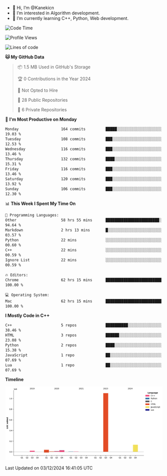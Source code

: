 - 👋 Hi, I’m @Kanekicn
- 👀 I’m interested in Algorithm development.
- 🌱 I’m currently learning C++, Python, Web development.

<!---
cotecsz/cotecsz is a ✨ special ✨ repository because its `README.md` (this file) appears on your GitHub profile.
You can click the Preview link to take a look at your changes.
--->

<!--START_SECTION:waka-->
![Code Time](http://img.shields.io/badge/Code%20Time-2%2C140%20hrs%2018%20mins-blue)

![Profile Views](http://img.shields.io/badge/Profile%20Views-0-blue)

![Lines of code](https://img.shields.io/badge/From%20Hello%20World%20I%27ve%20Written-1.3%20million%20lines%20of%20code-blue)

**🐱 My GitHub Data** 

> 📦 1.5 MB Used in GitHub's Storage 
 > 
> 🏆 0 Contributions in the Year 2024
 > 
> 🚫 Not Opted to Hire
 > 
> 📜 28 Public Repositories 
 > 
> 🔑 6 Private Repositories 
 > 
📅 **I'm Most Productive on Monday** 

```text
Monday                   164 commits         █████░░░░░░░░░░░░░░░░░░░░   19.03 % 
Tuesday                  108 commits         ███░░░░░░░░░░░░░░░░░░░░░░   12.53 % 
Wednesday                116 commits         ███░░░░░░░░░░░░░░░░░░░░░░   13.46 % 
Thursday                 132 commits         ████░░░░░░░░░░░░░░░░░░░░░   15.31 % 
Friday                   116 commits         ███░░░░░░░░░░░░░░░░░░░░░░   13.46 % 
Saturday                 120 commits         ███░░░░░░░░░░░░░░░░░░░░░░   13.92 % 
Sunday                   106 commits         ███░░░░░░░░░░░░░░░░░░░░░░   12.30 % 
```


📊 **This Week I Spent My Time On** 

```text
💬 Programming Languages: 
Other                    58 hrs 55 mins      ████████████████████████░   94.64 % 
Markdown                 2 hrs 13 mins       █░░░░░░░░░░░░░░░░░░░░░░░░   03.57 % 
Python                   22 mins             ░░░░░░░░░░░░░░░░░░░░░░░░░   00.60 % 
C++                      22 mins             ░░░░░░░░░░░░░░░░░░░░░░░░░   00.59 % 
Ignore List              22 mins             ░░░░░░░░░░░░░░░░░░░░░░░░░   00.59 % 

🔥 Editors: 
Chrome                   62 hrs 15 mins      █████████████████████████   100.00 % 

💻 Operating System: 
Mac                      62 hrs 15 mins      █████████████████████████   100.00 % 
```

**I Mostly Code in C++** 

```text
C++                      5 repos             ██████████░░░░░░░░░░░░░░░   38.46 % 
HTML                     3 repos             ██████░░░░░░░░░░░░░░░░░░░   23.08 % 
Python                   2 repos             ████░░░░░░░░░░░░░░░░░░░░░   15.38 % 
JavaScript               1 repo              ██░░░░░░░░░░░░░░░░░░░░░░░   07.69 % 
Lua                      1 repo              ██░░░░░░░░░░░░░░░░░░░░░░░   07.69 % 
```



**Timeline**

![Lines of Code chart](https://raw.githubusercontent.com/Kanekicn/Kanekicn/master/assets/bar_graph.png)


 Last Updated on 03/12/2024 16:41:05 UTC
<!--END_SECTION:waka-->
